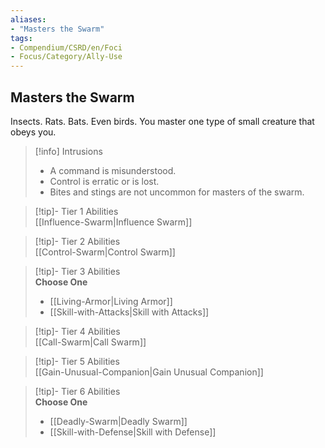 ```yaml
---
aliases:
- "Masters the Swarm"
tags:
- Compendium/CSRD/en/Foci
- Focus/Category/Ally-Use
---
```


  
## Masters the Swarm  
Insects. Rats. Bats. Even birds. You master one type of small creature that obeys you.  

>[!info] Intrusions  
>- A command is misunderstood.  
>- Control is erratic or is lost.  
>- Bites and stings are not uncommon for masters of the swarm.  


>[!tip]- Tier 1 Abilities  
> [[Influence-Swarm|Influence Swarm]]  


>[!tip]- Tier 2 Abilities  
> [[Control-Swarm|Control Swarm]]  


>[!tip]- Tier 3 Abilities  
> **Choose One**  
>- [[Living-Armor|Living Armor]]  
>- [[Skill-with-Attacks|Skill with Attacks]]  


>[!tip]- Tier 4 Abilities  
> [[Call-Swarm|Call Swarm]]  


>[!tip]- Tier 5 Abilities  
> [[Gain-Unusual-Companion|Gain Unusual Companion]]  


>[!tip]- Tier 6 Abilities  
> **Choose One**  
>- [[Deadly-Swarm|Deadly Swarm]]  
>- [[Skill-with-Defense|Skill with Defense]]
